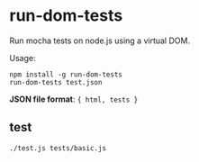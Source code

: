 # run-dom-tests

Run mocha tests on node.js using a virtual DOM.

Usage:
```
npm install -g run-dom-tests
run-dom-tests test.json
```

**JSON file format**: `{ html, tests }`

## test

```
./test.js tests/basic.js
```
